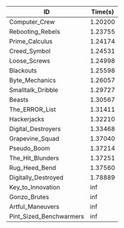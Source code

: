 |ID|Time(s)|
|-|-|
|Computer_Crew|1.20200|
|Rebooting_Rebels|1.23755|
|Prime_Calculus|1.24174|
|Creed_Symbol|1.24531|
|Loose_Screws|1.24998|
|Blackouts|1.25598|
|Byte_Mechanics|1.26057|
|Smalltalk_Dribble|1.29727|
|Beasts|1.30567|
|The_ERROR_List|1.31411|
|Hackerjacks|1.32210|
|Digital_Destroyers|1.33468|
|Grapevine_Squad|1.37040|
|Pseudo_Boom|1.37214|
|The_Hit_Blunders|1.37251|
|Rug_Heed_Bend|1.37560|
|Digitally_Destroyed|1.78889|
|Key_to_Innovation|inf|
|Gonzo_Brutes|inf|
|Artful_Maneuvers|inf|
|Pint_Sized_Benchwarmers|inf|

